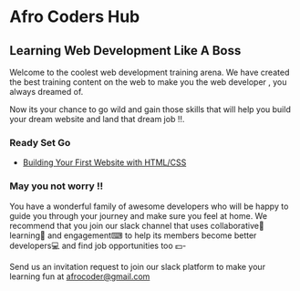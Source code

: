 # Afro Coders Hub
 Learning Web Development Like A Boss
---

  Welcome to the coolest web development training arena.
We have created the best training content on the web to make you
the web developer , you always dreamed of.

Now its your chance to go wild and gain those skills that will help you
build your dream website and land that dream job !!.

### Ready Set Go

* [Building Your First Website with HTML/CSS](tutorials/personal_site.md)



### May you not worry !!
  You have a wonderful family of awesome developers who will be happy to guide
you through your journey and make sure you feel at home.
  We recommend that you join our slack channel that uses collaborative👫 learning📖
and engagement⌨ to help its members become better developers💻 and find job
opportunities too 💵-

Send us an invitation request to join our slack platform to make your learning
fun at <afrocoder@gmail.com>
